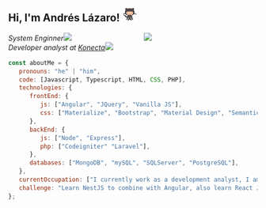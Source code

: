 <h2> Hi, I'm Andrés Lázaro! <img src="https://raw.githubusercontent.com/iCharlesZ/FigureBed/master/img/octocat.gif" width="30"></h2>
<img align='right' src="https://media.giphy.com/media/SWoSkN6DxTszqIKEqv/giphy.gif" width="230">
<p><em>System Enginner<img src="https://media.giphy.com/media/S5hSLqxRTZHCMRxVHW/giphy.gif" width="30"></br>Developer analyst at <a href="https://www.grupokonecta.com/co">Konecta</a><img src="https://media.giphy.com/media/WUlplcMpOCEmTGBtBW/giphy.gif" width="30"> 
</em></p>


```javascript
const aboutMe = {
   pronouns: "he" | "him",
   code: [Javascript, Typescript, HTML, CSS, PHP],
   technologies: {
      frontEnd: {
         js: ["Angular", "JQuery", "Vanilla JS"],
         css: ["Materialize", "Bootstrap", "Material Design", "Semantic UI"]
      },
      backEnd: {
         js: ["Node", "Express"],
         php: ["Codeigniter" "Laravel"],
      },
      databases: ["MongoDB", "mySQL", "SQLServer", "PostgreSQL"],
   },
   currentOccupation: ["I currently work as a development analyst, I am in charge of an application developed in Angular and Codeigniter. Learn Angular, a goal achieved!"],
   challenge: "Learn NestJS to combine with Angular, also learn React JS",
};
```

<!--
**absolem35/absolem35** is a ✨ _special_ ✨ repository because its `README.md` (this file) appears on your GitHub profile.

Here are some ideas to get you started:

- 🔭 I’m currently working on ...
- 🌱 I’m currently learning ...
- 👯 I’m looking to collaborate on ...
- 🤔 I’m looking for help with ...
- 💬 Ask me about ...
- 📫 How to reach me: ...
- 😄 Pronouns: ...
- ⚡ Fun fact: ...
-->
